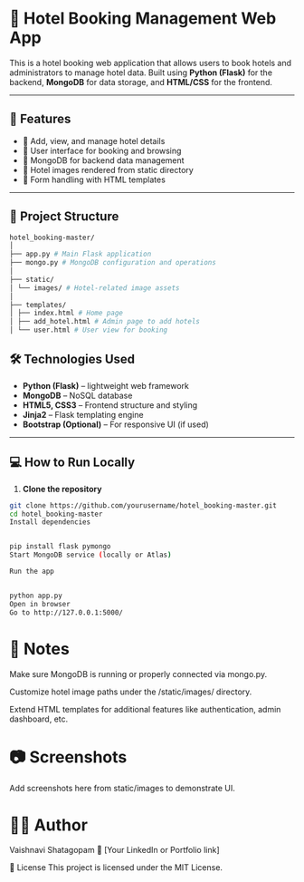 # 🏨 Hotel Booking Management Web App

This is a hotel booking web application that allows users to book hotels and administrators to manage hotel data. Built using **Python (Flask)** for the backend, **MongoDB** for data storage, and **HTML/CSS** for the frontend.

---

## 🚀 Features

- 🧾 Add, view, and manage hotel details
- 👤 User interface for booking and browsing
- 💾 MongoDB for backend data management
- 📸 Hotel images rendered from static directory
- 🔐 Form handling with HTML templates

---

## 📂 Project Structure
```bash
hotel_booking-master/
│
├── app.py # Main Flask application
├── mongo.py # MongoDB configuration and operations
│
├── static/
│ └── images/ # Hotel-related image assets
│
├── templates/
│ ├── index.html # Home page
│ ├── add_hotel.html # Admin page to add hotels
│ └── user.html # User view for booking

```


## 🛠️ Technologies Used

- **Python (Flask)** – lightweight web framework
- **MongoDB** – NoSQL database
- **HTML5, CSS3** – Frontend structure and styling
- **Jinja2** – Flask templating engine
- **Bootstrap (Optional)** – For responsive UI (if used)

---

## 💻 How to Run Locally

1. **Clone the repository**
```bash
git clone https://github.com/yourusername/hotel_booking-master.git
cd hotel_booking-master
Install dependencies


pip install flask pymongo
Start MongoDB service (locally or Atlas)

Run the app


python app.py
Open in browser
Go to http://127.0.0.1:5000/
```
# 📌 Notes
Make sure MongoDB is running or properly connected via mongo.py.

Customize hotel image paths under the /static/images/ directory.

Extend HTML templates for additional features like authentication, admin dashboard, etc.

# 📷 Screenshots
Add screenshots here from static/images to demonstrate UI.

# 🧑‍💻 Author
Vaishnavi Shatagopam
🔗 [Your LinkedIn or Portfolio link]

📄 License
This project is licensed under the MIT License.

